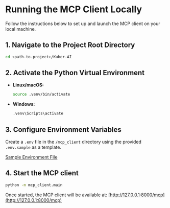 # Running the MCP Client Locally

Follow the instructions below to set up and launch the MCP client on your local machine.

## 1. Navigate to the Project Root Directory

```bash
cd <path-to-project>/Kuber-AI
```

## 2. Activate the Python Virtual Environment

- **Linux/macOS:**
  ```bash
  source .venv/bin/activate
  ```
- **Windows:**
  ```cmd
  .venv\Scripts\activate
  ```

## 3. Configure Environment Variables

Create a `.env` file in the `/mcp_client` directory using the provided `.env.sample` as a template.

[Sample Environment File](./.env.sample)

## 4. Start the MCP client

```bash
python -m mcp_client.main
```

Once started, the MCP client will be available at: [http://127.0.0.1:8000/mcp](http://127.0.0.1:8000/mcp)
